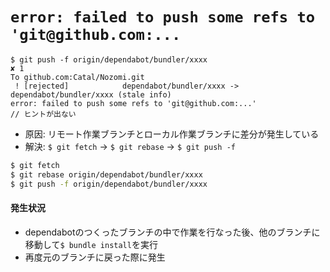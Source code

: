 # `error: failed to push some refs to 'git@github.com:...`

```
$ git push -f origin/dependabot/bundler/xxxx                                                                     ✘ 1
To github.com:Catal/Nozomi.git
 ! [rejected]            dependabot/bundler/xxxx -> dependabot/bundler/xxxx (stale info)
error: failed to push some refs to 'git@github.com:...'
// ヒントが出ない
```

- 原因: リモート作業ブランチとローカル作業ブランチに差分が発生している
- 解決: `$ git fetch` -> `$ git rebase` -> `$ git push -f`

```sh
$ git fetch
$ git rebase origin/dependabot/bundler/xxxx
$ git push -f origin/dependabot/bundler/xxxx
```

#### 発生状況
- dependabotのつくったブランチの中で作業を行なった後、他のブランチに移動して`$ bundle install`を実行
- 再度元のブランチに戻った際に発生

